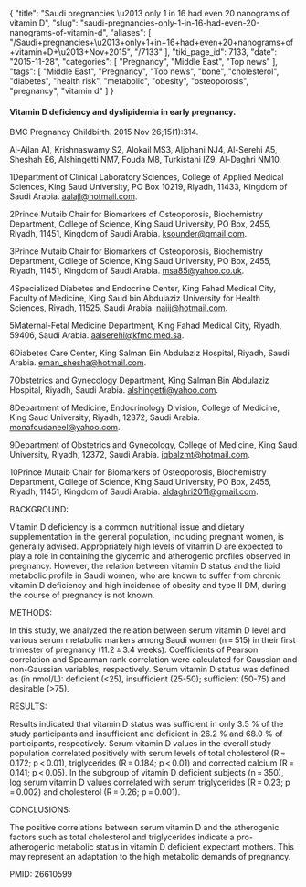 {
    "title": "Saudi pregnancies \u2013 only 1 in 16 had even 20 nanograms of vitamin D",
    "slug": "saudi-pregnancies-only-1-in-16-had-even-20-nanograms-of-vitamin-d",
    "aliases": [
        "/Saudi+pregnancies+\u2013+only+1+in+16+had+even+20+nanograms+of+vitamin+D+\u2013+Nov+2015",
        "/7133"
    ],
    "tiki_page_id": 7133,
    "date": "2015-11-28",
    "categories": [
        "Pregnancy",
        "Middle East",
        "Top news"
    ],
    "tags": [
        "Middle East",
        "Pregnancy",
        "Top news",
        "bone",
        "cholesterol",
        "diabetes",
        "health risk",
        "metabolic",
        "obesity",
        "osteoporosis",
        "pregnancy",
        "vitamin d"
    ]
}


#### Vitamin D deficiency and dyslipidemia in early pregnancy.

BMC Pregnancy Childbirth. 2015 Nov 26;15(1):314.

Al-Ajlan A1, Krishnaswamy S2, Alokail MS3, Aljohani NJ4, Al-Serehi A5, Sheshah E6, Alshingetti NM7, Fouda M8, Turkistani IZ9, Al-Daghri NM10.

1Department of Clinical Laboratory Sciences, College of Applied Medical Sciences, King Saud University, PO Box 10219, Riyadh, 11433, Kingdom of Saudi Arabia. aalajl@hotmail.com.

2Prince Mutaib Chair for Biomarkers of Osteoporosis, Biochemistry Department, College of Science, King Saud University, PO Box, 2455, Riyadh, 11451, Kingdom of Saudi Arabia. ksounder@gmail.com.

3Prince Mutaib Chair for Biomarkers of Osteoporosis, Biochemistry Department, College of Science, King Saud University, PO Box, 2455, Riyadh, 11451, Kingdom of Saudi Arabia. msa85@yahoo.co.uk.

4Specialized Diabetes and Endocrine Center, King Fahad Medical City, Faculty of Medicine, King Saud bin Abdulaziz University for Health Sciences, Riyadh, 11525, Saudi Arabia. najij@hotmail.com.

5Maternal-Fetal Medicine Department, King Fahad Medical City, Riyadh, 59406, Saudi Arabia. aalserehi@kfmc.med.sa.

6Diabetes Care Center, King Salman Bin Abdulaziz Hospital, Riyadh, Saudi Arabia. eman_shesha@hotmail.com.

7Obstetrics and Gynecology Department, King Salman Bin Abdulaziz Hospital, Riyadh, Saudi Arabia. alshingetti@yahoo.com.

8Department of Medicine, Endocrinology Division, College of Medicine, King Saud University, Riyadh, 12372, Saudi Arabia. monafoudaneel@yahoo.com.

9Department of Obstetrics and Gynecology, College of Medicine, King Saud University, Riyadh, 12372, Saudi Arabia. iqbalzmt@hotmail.com.

10Prince Mutaib Chair for Biomarkers of Osteoporosis, Biochemistry Department, College of Science, King Saud University, PO Box, 2455, Riyadh, 11451, Kingdom of Saudi Arabia. aldaghri2011@gmail.com.

BACKGROUND:

Vitamin D deficiency is a common nutritional issue and dietary supplementation in the general population, including pregnant women, is generally advised. Appropriately high levels of vitamin D are expected to play a role in containing the glycemic and atherogenic profiles observed in pregnancy. However, the relation between vitamin D status and the lipid metabolic profile in Saudi women, who are known to suffer from chronic vitamin D deficiency and high incidence of obesity and type II DM, during the course of pregnancy is not known.

METHODS:

In this study, we analyzed the relation between serum vitamin D level and various serum metabolic markers among Saudi women (n = 515) in their first trimester of pregnancy (11.2 ± 3.4 weeks). Coefficients of Pearson correlation and Spearman rank correlation were calculated for Gaussian and non-Gaussian variables, respectively. Serum vitamin D status was defined as (in nmol/L): deficient (<25), insufficient (25-50); sufficient (50-75) and desirable (>75).

RESULTS:

Results indicated that vitamin D status was sufficient in only 3.5 % of the study participants and insufficient and deficient in 26.2 % and 68.0 % of participants, respectively. Serum vitamin D values in the overall study population correlated positively with serum levels of total cholesterol (R = 0.172; p < 0.01), triglycerides (R = 0.184; p < 0.01) and corrected calcium (R = 0.141; p < 0.05). In the subgroup of vitamin D deficient subjects (n = 350), log serum vitamin D values correlated with serum triglycerides (R = 0.23; p = 0.002) and cholesterol (R = 0.26; p = 0.001).

CONCLUSIONS:

The positive correlations between serum vitamin D and the atherogenic factors such as total cholesterol and triglycerides indicate a pro-atherogenic metabolic status in vitamin D deficient expectant mothers. This may represent an adaptation to the high metabolic demands of pregnancy.

PMID: 26610599